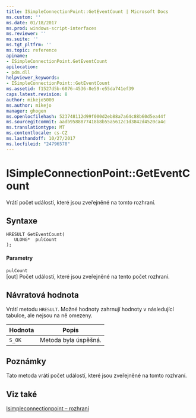 ```yaml
---
title: ISimpleConnectionPoint::GetEventCount | Microsoft Docs
ms.custom: ''
ms.date: 01/18/2017
ms.prod: windows-script-interfaces
ms.reviewer: ''
ms.suite: ''
ms.tgt_pltfrm: ''
ms.topic: reference
apiname:
- ISimpleConnectionPoint.GetEventCount
apilocation:
- pdm.dll
helpviewer_keywords:
- ISimpleConnectionPoint::GetEventCount
ms.assetid: f1527d5b-6076-4536-8e59-e55da741ef39
caps.latest.revision: 8
author: mikejo5000
ms.author: mikejo
manager: ghogen
ms.openlocfilehash: 523748112d99f000d2eb88a7a64c88b60d5ea44f
ms.sourcegitcommit: aadb9588877418b8b55a5612c1d3842d4520ca4c
ms.translationtype: MT
ms.contentlocale: cs-CZ
ms.lasthandoff: 10/27/2017
ms.locfileid: "24796578"
---
```

# <a name="isimpleconnectionpointgeteventcount"></a>ISimpleConnectionPoint::GetEventCount
Vrátí počet událostí, které jsou zveřejněné na tomto rozhraní.  
  
## <a name="syntax"></a>Syntaxe  
  
```  
HRESULT GetEventCount(  
   ULONG*  pulCount  
);  
```  
  
#### <a name="parameters"></a>Parametry  
 `pulCount`  
 [out] Počet událostí, které jsou zveřejněné na tento počet rozhraní.  
  
## <a name="return-value"></a>Návratová hodnota  
 Vrátí metodu `HRESULT`. Možné hodnoty zahrnují hodnoty v následující tabulce, ale nejsou na ně omezeny.  
  
|Hodnota|Popis|  
|-----------|-----------------|  
|`S_OK`|Metoda byla úspěšná.|  
  
## <a name="remarks"></a>Poznámky  
 Tato metoda vrátí počet událostí, které jsou zveřejněné na tomto rozhraní.  
  
## <a name="see-also"></a>Viz také  
 [Isimpleconnectionpoint – rozhraní](../../winscript/reference/isimpleconnectionpoint-interface.md)